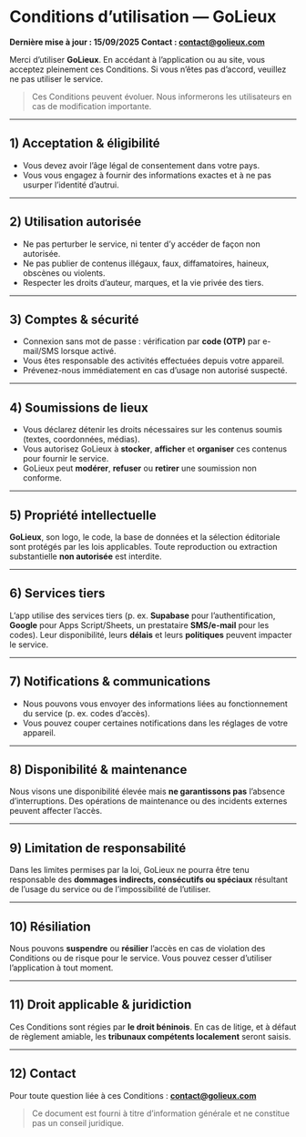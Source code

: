 # Conditions d’utilisation — GoLieux

**Dernière mise à jour : 15/09/2025**
**Contact : [contact@golieux.com](mailto:contact@golieux.com)**

Merci d’utiliser **GoLieux**. En accédant à l’application ou au site, vous acceptez pleinement ces Conditions. Si vous n’êtes pas d’accord, veuillez ne pas utiliser le service.

> Ces Conditions peuvent évoluer. Nous informerons les utilisateurs en cas de modification importante.

---

## 1) Acceptation & éligibilité

* Vous devez avoir l’âge légal de consentement dans votre pays.
* Vous vous engagez à fournir des informations exactes et à ne pas usurper l’identité d’autrui.

---

## 2) Utilisation autorisée

* Ne pas perturber le service, ni tenter d’y accéder de façon non autorisée.
* Ne pas publier de contenus illégaux, faux, diffamatoires, haineux, obscènes ou violents.
* Respecter les droits d’auteur, marques, et la vie privée des tiers.

---

## 3) Comptes & sécurité

* Connexion sans mot de passe : vérification par **code (OTP)** par e-mail/SMS lorsque activé.
* Vous êtes responsable des activités effectuées depuis votre appareil.
* Prévenez-nous immédiatement en cas d’usage non autorisé suspecté.

---

## 4) Soumissions de lieux

* Vous déclarez détenir les droits nécessaires sur les contenus soumis (textes, coordonnées, médias).
* Vous autorisez GoLieux à **stocker**, **afficher** et **organiser** ces contenus pour fournir le service.
* GoLieux peut **modérer**, **refuser** ou **retirer** une soumission non conforme.

---

## 5) Propriété intellectuelle

**GoLieux**, son logo, le code, la base de données et la sélection éditoriale sont protégés par les lois applicables.
Toute reproduction ou extraction substantielle **non autorisée** est interdite.

---

## 6) Services tiers

L’app utilise des services tiers (p. ex. **Supabase** pour l’authentification, **Google** pour Apps Script/Sheets, un prestataire **SMS/e-mail** pour les codes).
Leur disponibilité, leurs **délais** et leurs **politiques** peuvent impacter le service.

---

## 7) Notifications & communications

* Nous pouvons vous envoyer des informations liées au fonctionnement du service (p. ex. codes d’accès).
* Vous pouvez couper certaines notifications dans les réglages de votre appareil.

---

## 8) Disponibilité & maintenance

Nous visons une disponibilité élevée mais **ne garantissons pas** l’absence d’interruptions.
Des opérations de maintenance ou des incidents externes peuvent affecter l’accès.

---

## 9) Limitation de responsabilité

Dans les limites permises par la loi, GoLieux ne pourra être tenu responsable des **dommages indirects, consécutifs ou spéciaux** résultant de l’usage du service ou de l’impossibilité de l’utiliser.

---

## 10) Résiliation

Nous pouvons **suspendre** ou **résilier** l’accès en cas de violation des Conditions ou de risque pour le service.
Vous pouvez cesser d’utiliser l’application à tout moment.

---

## 11) Droit applicable & juridiction

Ces Conditions sont régies par **le droit béninois**.
En cas de litige, et à défaut de règlement amiable, les **tribunaux compétents localement** seront saisis.

---

## 12) Contact

Pour toute question liée à ces Conditions :
**[contact@golieux.com](mailto:contact@golieux.com)**

> Ce document est fourni à titre d’information générale et ne constitue pas un conseil juridique.
